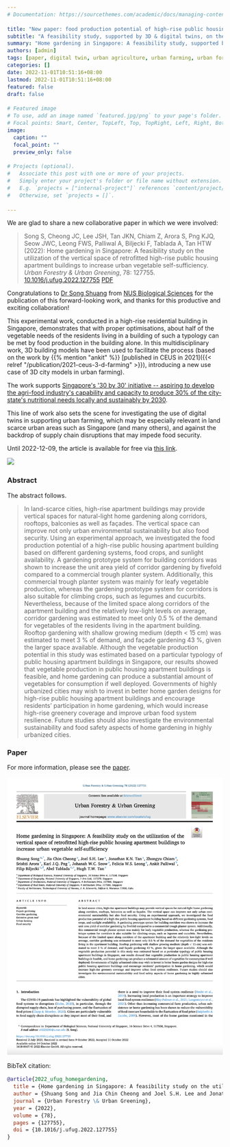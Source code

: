 ```yaml
---
# Documentation: https://sourcethemes.com/academic/docs/managing-content/

title: "New paper: food production potential of high-rise public housing apartment buildings"
subtitle: "A feasibility study, supported by 3D & digital twins, on the utilisation of the vertical space of retrofitted residential buildings to increase urban vegetable self-sufficiency."
summary: "Home gardening in Singapore: A feasibility study, supported by 3D & digital twins, on the utilisation of the vertical space of retrofitted residential buildings to increase urban vegetable self-sufficiency."
authors: [admin]
tags: [paper, digital twin, urban agriculture, urban farming, urban form, 3d city models]
categories: []
date: 2022-11-01T10:51:16+08:00
lastmod: 2022-11-01T10:51:16+08:00
featured: false
draft: false

# Featured image
# To use, add an image named `featured.jpg/png` to your page's folder.
# Focal points: Smart, Center, TopLeft, Top, TopRight, Left, Right, BottomLeft, Bottom, BottomRight.
image:
  caption: ""
  focal_point: ""
  preview_only: false

# Projects (optional).
#   Associate this post with one or more of your projects.
#   Simply enter your project's folder or file name without extension.
#   E.g. `projects = ["internal-project"]` references `content/project/deep-learning/index.md`.
#   Otherwise, set `projects = []`.

---
```


We are glad to share a new collaborative paper in which we were involved:

> Song S, Cheong JC, Lee JSH, Tan JKN, Chiam Z, Arora S, Png KJQ, Seow JWC, Leong FWS, Palliwal A, Biljecki F, Tablada A, Tan HTW (2022): Home gardening in Singapore: A feasibility study on the utilization of the vertical space of retrofitted high-rise public housing apartment buildings to increase urban vegetable self-sufficiency. _Urban Forestry & Urban Greening_, 78: 127755. [<i class="ai ai-doi-square ai"></i> 10.1016/j.ufug.2022.127755](https://doi.org/10.1016/j.ufug.2022.127755) [<i class="far fa-file-pdf"></i> PDF](/publication/2022-ufug-homegardening/2022-ufug-homegardening.pdf)</i> <i class="ai ai-open-access-square ai"></i>

Congratulations to [Dr Song Shuang](https://www.researchgate.net/profile/Shuang-Song-33) from [NUS Biological Sciences](https://www.dbs.nus.edu.sg) for the publication of this forward-looking work, and thanks for this productive and exciting collaboration!

This experimental work, conducted in a high-rise residential building in Singapore, demonstrates that with proper optimisations, about half of the vegetable needs of the residents living in a building of such a typology can be met by food production in the building alone.
In this multidisciplinary work, 3D building models have been used to facilitate the process (based on the work by {{% mention "ankit" %}} [published in CEUS in 2021]({{< relref "/publication/2021-ceus-3-d-farming" >}}), introducing a new use case of 3D city models in urban farming). 

The work supports [Singapore's '30 by 30' initiative -- aspiring to develop the agri-food industry's capability and capacity to produce 30% of the city-state's nutritional needs locally and sustainably by 2030](https://www.ourfoodfuture.gov.sg/30by30).

This line of work also sets the scene for investigating the use of digital twins in supporting urban farming, which may be especially relevant in land scarce urban areas such as Singapore (and many others), and against the backdrop of supply chain disruptions that may impede food security. 

Until 2022-12-09, the article is available for free via [this link](https://authors.elsevier.com/c/1fy7f5m5d7vrWj).

![](1.png)

### Abstract

The abstract follows.

> In land-scarce cities, high-rise apartment buildings may provide vertical spaces for natural-light home gardening along corridors, rooftops, balconies as well as façades. The vertical space can improve not only urban environmental sustainability but also food security. Using an experimental approach, we investigated the food production potential of a high-rise public housing apartment building based on different gardening systems, food crops, and sunlight availability. A gardening prototype system for building corridors was shown to increase the unit area yield of corridor gardening by fivefold compared to a commercial trough planter system. Additionally, this commercial trough planter system was mainly for leafy vegetable production, whereas the gardening prototype system for corridors is also suitable for climbing crops, such as legumes and cucurbits. Nevertheless, because of the limited space along corridors of the apartment building and the relatively low-light levels on average, corridor gardening was estimated to meet only 0.5 % of the demand for vegetables of the residents living in the apartment building. Rooftop gardening with shallow growing medium (depth < 15 cm) was estimated to meet 3 % of demand, and façade gardening 43 %, given the larger space available. Although the vegetable production potential in this study was estimated based on a particular typology of public housing apartment buildings in Singapore, our results showed that vegetable production in public housing apartment buildings is feasible, and home gardening can produce a substantial amount of vegetables for consumption if well deployed. Governments of highly urbanized cities may wish to invest in better home garden designs for high-rise public housing apartment buildings and encourage residents’ participation in home gardening, which would increase high-rise greenery coverage and improve urban food system resilience. Future studies should also investigate the environmental sustainability and food safety aspects of home gardening in highly urbanized cities.

### Paper 

For more information, please see the [paper](/publication/2022-ufug-homegardening/).

[![](page-one.png)](/publication/2022-ufug-homegardening/)

BibTeX citation:
```bibtex
@article{2022_ufug_homegardening,
  title = {Home gardening in Singapore: A feasibility study on the utilization of the vertical space of retrofitted high-rise public housing apartment buildings to increase urban vegetable self-sufficiency},
  author = {Shuang Song and Jia Chin Cheong and Joel S.H. Lee and Jonathan K.N. Tan and Zhongyu Chiam and Srishti Arora and Karl J.Q. Png and Johanah W.C. Seow and Felicia W.S. Leong and Ankit Palliwal and Filip Biljecki and Abel Tablada and Hugh T.W. Tan},
  journal = {Urban Forestry \& Urban Greening},
  year = {2022},
  volume = {78},
  pages = {127755},
  doi = {10.1016/j.ufug.2022.127755}
}
```


